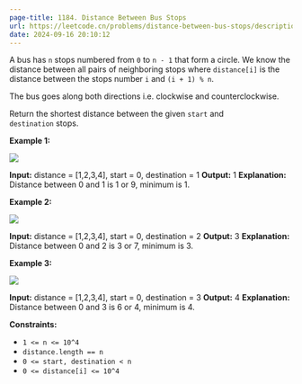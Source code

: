 ```yaml
---
page-title: 1184. Distance Between Bus Stops
url: https://leetcode.cn/problems/distance-between-bus-stops/description/?envType=daily-question&envId=2024-09-16
date: 2024-09-16 20:10:12
---
```

A bus has `n` stops numbered from `0` to `n - 1` that form a circle. We know the distance between all pairs of neighboring stops where `distance[i]` is the distance between the stops number `i` and `(i + 1) % n`.

The bus goes along both directions i.e. clockwise and counterclockwise.

Return the shortest distance between the given `start` and `destination` stops.

**Example 1:**

![](https://assets.leetcode.com/uploads/2019/09/03/untitled-diagram-1.jpg)

**Input:** distance = \[1,2,3,4\], start = 0, destination = 1
**Output:** 1
**Explanation:** Distance between 0 and 1 is 1 or 9, minimum is 1.

**Example 2:**

![](https://assets.leetcode.com/uploads/2019/09/03/untitled-diagram-1-1.jpg)

**Input:** distance = \[1,2,3,4\], start = 0, destination = 2
**Output:** 3
**Explanation:** Distance between 0 and 2 is 3 or 7, minimum is 3.

**Example 3:**

![](https://assets.leetcode.com/uploads/2019/09/03/untitled-diagram-1-2.jpg)

**Input:** distance = \[1,2,3,4\], start = 0, destination = 3
**Output:** 4
**Explanation:** Distance between 0 and 3 is 6 or 4, minimum is 4.

**Constraints:**

-   `1 <= n <= 10^4`
-   `distance.length == n`
-   `0 <= start, destination < n`
-   `0 <= distance[i] <= 10^4`